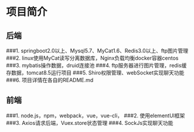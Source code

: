 项目简介
=
后端
-
###1. springboot2.0以上、Mysql5.7、MyCat1.6、Redis3.0以上、ftp图片管理
###2. linux使用MyCat读写分离数据库，Nginx负载均衡docker容器centos
###3. mybatis操作数据，druid连接池
###4. ftp服务器进行图片管理，redis缓存数据，tomcat8.5运行项目
###5. Shiro权限管理、webSocket实现聊天功能
###6. 项目详情在各自的README.md

前端
-
###1. node.js，npm，webpack，vue，vue-cli，
###2. 使用elementUI框架
###3. Axios请求后端，Vuex.store状态管理
###4. SockJs实现聊天功能
